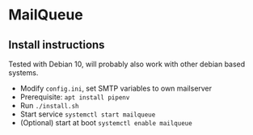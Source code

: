 # MailQueue

## Install instructions
Tested with Debian 10, will probably also work with other debian based systems.

* Modify `config.ini`, set SMTP variables to own mailserver
* Prerequisite: `apt install pipenv`
* Run `./install.sh`
* Start service `systemctl start mailqueue`
* (Optional) start at boot `systemctl enable mailqueue`

